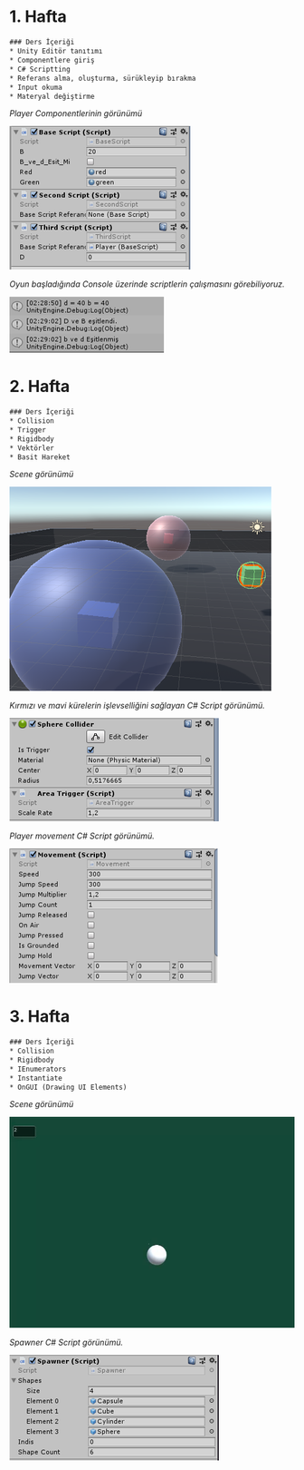 # 1. Hafta

    ### Ders İçeriği
    * Unity Editör tanıtımı
    * Componentlere giriş
    * C# Scriptting
    * Referans alma, oluşturma, sürükleyip bırakma
    * Input okuma
    * Materyal değiştirme
    
*Player Componentlerinin görünümü*

![Player objesi](images/1.hafta_0.PNG?raw=true "Player")

*Oyun başladığında Console üzerinde scriptlerin çalışmasını görebiliyoruz.*

![Console](images/1.hafta_1.PNG?raw=true "Console")



# 2. Hafta

    ### Ders İçeriği
    * Collision
    * Trigger
    * Rigidbody
    * Vektörler
    * Basit Hareket 

*Scene görünümü*

![Scene](images/2.hafta_0.PNG?raw=true "Scene_2")

*Kırmızı ve mavi kürelerin işlevselliğini sağlayan C# Script görünümü.*

![AreaTrigger](images/2.hafta_1.PNG?raw=true "AreaTrigger")

*Player movement  C# Script görünümü.*

![Player](images/2.hafta_2.PNG?raw=true "Player")

# 3. Hafta

    ### Ders İçeriği
    * Collision
    * Rigidbody
    * IEnumerators 
    * Instantiate
    * OnGUI (Drawing UI Elements)
    
*Scene görünümü*

![Scene](images/3.hafta_0.gif?raw=true "Scene_3")

*Spawner C# Script görünümü.*

![Spawner](images/3.hafta_1.PNG?raw=true "Spawner")

